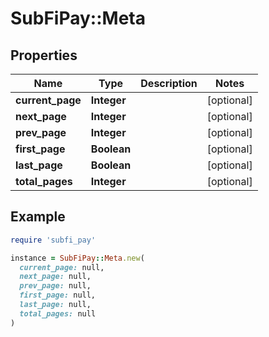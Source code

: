 # SubFiPay::Meta

## Properties

| Name | Type | Description | Notes |
| ---- | ---- | ----------- | ----- |
| **current_page** | **Integer** |  | [optional] |
| **next_page** | **Integer** |  | [optional] |
| **prev_page** | **Integer** |  | [optional] |
| **first_page** | **Boolean** |  | [optional] |
| **last_page** | **Boolean** |  | [optional] |
| **total_pages** | **Integer** |  | [optional] |

## Example

```ruby
require 'subfi_pay'

instance = SubFiPay::Meta.new(
  current_page: null,
  next_page: null,
  prev_page: null,
  first_page: null,
  last_page: null,
  total_pages: null
)
```

